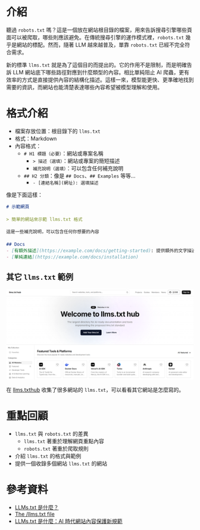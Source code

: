 # 介紹

聽過 `robots.txt` 嗎？這是一個放在網站根目錄的檔案，用來告訴搜尋引擎哪些頁面可以被爬取，哪些則應該避免。在傳統搜尋引擎的運作模式裡，`robots.txt` 幾乎是網站的標配。然而，隨著 LLM 越來越普及，單靠 `robots.txt` 已經不完全符合需求。

新的標準 `llms.txt` 就是為了這個目的而提出的。它的作用不是限制，而是明確告訴 LLM 網站底下哪些路徑對應到什麼類型的內容。相比單純阻止 AI 爬蟲，更有效率的方式是直接提供內容的結構化描述。這樣一來，模型能更快、更準確地找到需要的資訊，而網站也能清楚表達哪些內容希望被模型理解和使用。

# 格式介紹

- 檔案存放位置：根目錄下的 `llms.txt`
- 格式：Markdown
- 內容格式：
  - `# H1 標題（必要）`：網站或專案名稱
    - `> 描述（選填）`：網站或專案的簡短描述
    - `補充說明（選填）`：可以包含任何補充說明
  - `## H2 分類`：像是 `## Docs`、`## Examples` 等等...
    - `- [連結名稱](網址): 選填描述`

像是下面這樣：

```markdown
# 示範網頁

> 簡單的網站來示範 llms.txt 格式

這是一些補充說明，可以包含任何你想要的內容

## Docs
- [有額外描述](https://example.com/docs/getting-started): 提供額外的文字描述
- [單純連結](https://example.com/docs/installation)
```

## 其它 `llms.txt` 範例

![20250908215800](https://raw.githubusercontent.com/hsiangjenli/pic-bed/main/images/20250908215800.png)

在 [llms.txthub](https://llmstxthub.com/) 收集了很多網站的 `llms.txt`，可以看看其它網站是怎麼寫的。

# 重點回顧

- `llms.txt` 與 `robots.txt` 的差異
  - `llms.txt` 著重於理解網頁重點內容
  - `robots.txt` 著重於爬取規則
- 介紹 `llms.txt` 的格式與範例
- 提供一個收錄多個網站 `llms.txt` 的網站


# 參考資料

- [LLMs.txt 是什麼？](https://pagerank.ing/what-is-llms-txt/)
- [The /llms.txt file](https://llmstxt.org/)
- [LLMs.txt 是什麼：AI 時代網站內容保護新規範](https://www.sonar-inc.com/what-is-llms-txt/)